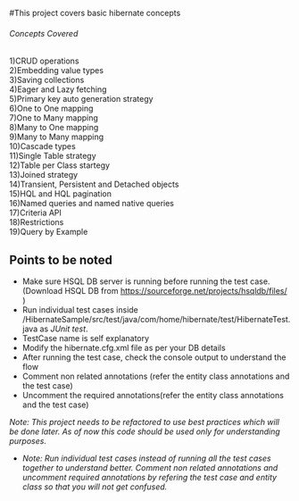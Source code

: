 #This project covers basic hibernate concepts

###### Concepts Covered

1)CRUD operations  
2)Embedding value types  
3)Saving collections    
4)Eager and Lazy fetching  
5)Primary key auto generation strategy  
6)One to One mapping    
7)One to Many mapping     
8)Many to One mapping    
9)Many to Many mapping  
10)Cascade types  
11)Single Table strategy     
12)Table per Class startegy  
13)Joined strategy    
14)Transient, Persistent and Detached objects   
15)HQL and HQL pagination  
16)Named queries and named native queries    
17)Criteria API  
18)Restrictions  
19)Query by Example  


## Points to be noted

* Make sure HSQL DB server is running before running the test case. (Download HSQL DB from https://sourceforge.net/projects/hsqldb/files/ )
* Run individual test cases inside /HibernateSample/src/test/java/com/home/hibernate/test/HibernateTest.java as *JUnit test*.  
* TestCase name is self explanatory  
* Modify the hibernate.cfg.xml file as per your DB details  
* After running the test case, check the console output to understand the flow  
* Comment non related annotations (refer the entity class annotations and the test case)
* Uncomment the required annotations(refer the entity class annotations and the test case)

*Note: This project needs to be refactored to use best practices which will be done later. As of now this code should be used only for understanding purposes.*




* *Note: Run individual test cases instead of running all the test cases together to understand better. Comment non related annotations and uncomment required annotations by refering the test case and entity class so that you will not get confused.*  
 

 

